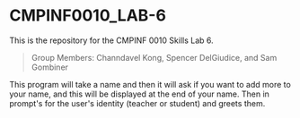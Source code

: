 # CMPINF0010_LAB-6

This is the repository for the CMPINF 0010 Skills Lab 6.
> Group Members: Channdavel Kong, Spencer DelGiudice, and Sam Gombiner

This program will take a name and then it will ask if you want to add more to your name, and this will be displayed at the end of your name. Then in prompt's for the user's identity (teacher or student) and greets them.
